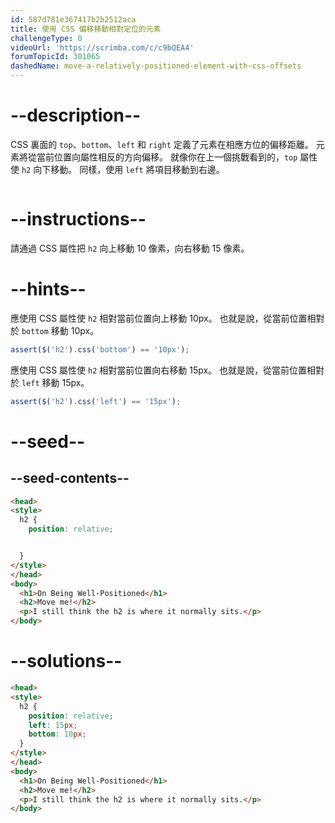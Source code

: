 ```yaml
---
id: 587d781e367417b2b2512aca
title: 使用 CSS 偏移移動相對定位的元素
challengeType: 0
videoUrl: 'https://scrimba.com/c/c9bQEA4'
forumTopicId: 301065
dashedName: move-a-relatively-positioned-element-with-css-offsets
---
```


# --description--

CSS 裏面的 `top`、`bottom`、`left` 和 `right` 定義了元素在相應方位的偏移距離。 元素將從當前位置向屬性相反的方向偏移。 就像你在上一個挑戰看到的，`top` 屬性使 `h2` 向下移動。 同樣，使用 `left` 將項目移動到右邊。

<img src='https://i.imgur.com/eWWi3gZ.gif' alt='' />

# --instructions--

請通過 CSS 屬性把 `h2` 向上移動 10 像素，向右移動 15 像素。

# --hints--

應使用 CSS 屬性使 `h2` 相對當前位置向上移動 10px。 也就是說，從當前位置相對於 `bottom` 移動 10px。

```js
assert($('h2').css('bottom') == '10px');
```

應使用 CSS 屬性使 `h2` 相對當前位置向右移動 15px。 也就是說，從當前位置相對於 `left` 移動 15px。

```js
assert($('h2').css('left') == '15px');
```

# --seed--

## --seed-contents--

```html
<head>
<style>
  h2 {
    position: relative;


  }
</style>
</head>
<body>
  <h1>On Being Well-Positioned</h1>
  <h2>Move me!</h2>
  <p>I still think the h2 is where it normally sits.</p>
</body>
```

# --solutions--

```html
<head>
<style>
  h2 {
    position: relative;
    left: 15px;
    bottom: 10px;
  }
</style>
</head>
<body>
  <h1>On Being Well-Positioned</h1>
  <h2>Move me!</h2>
  <p>I still think the h2 is where it normally sits.</p>
</body>
```
